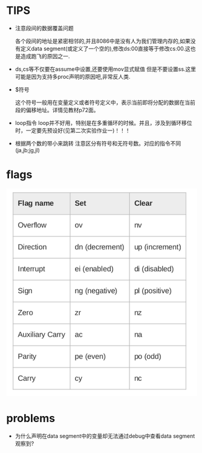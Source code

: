 # TIPS

* 注意段间的数据覆盖问题

   各个段间的地址是紧密相邻的,并且8086中是没有人为我们管理内存的,如果没有定义data segment(或定义了一个空的),修改ds:00直接等于修改cs:00.这也是造成跑飞的原因之一.


* ds,cs等不仅要在assume中设置,还要使用mov显式赋值 
    但是不要设置ss.这里可能是因为支持多proc声明的原因吧,非常反人类.

* $符号

    这个符号一般用在变量定义或者符号定义中，表示当前即将分配的数据在当前段的偏移地址。详情见教材p72面。

* loop指令
    loop并不好用，特别是在多重循环的时候。并且，涉及到循环移位时，一定要先预设好(见第二次实验作业一)！！！

* 根据两个数的带小来跳转
    注意区分有符号和无符号数。对应的指令不同(ja,jb;jg,jl)

# flags

![](pictures/debug-flags.png)

# problems

* 为什么声明在data segment中的变量却无法通过debug中查看data segment观察到?
